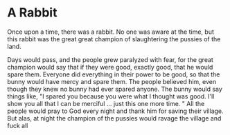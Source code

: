 # A Rabbit

Once upon a time, there was a rabbit. No one was aware at the time, but this rabbit was the great great champion of slaughtering the pussies of the land. 

Days would pass, and the people grew paralyzed with fear, for the great champion would say that if they were good,  exactly  good, that he would spare them. Everyone did everything in their power to be good, so that the bunny would have mercy and spare them. The people believed him, even though they knew no bunny had ever spared anyone. The bunny would say things like, "I spared you because you were what I thought was good.  I'll show you all that I can be merciful ... just this one more time. " All the people would pray to God every night and thank him for saving their village. But alas, at night the champion of the pussies would ravage the village and fuck all
